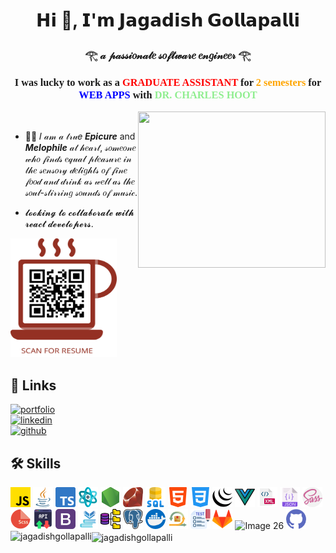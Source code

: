 <h1 align="center">𝗛𝗶 👋, 𝗜'𝗺 𝗝𝗮𝗴𝗮𝗱𝗶𝘀𝗵 𝗚𝗼𝗹𝗹𝗮𝗽𝗮𝗹𝗹𝗶</h1>
<h3 align="center">𓂀 𝒶 𝓅𝒶𝓈𝓈𝒾𝑜𝓃𝒶𝓉𝑒 𝓈𝑜𝒻𝓉𝓌𝒶𝓇𝑒 𝑒𝓃𝑔𝒾𝓃𝑒𝑒𝓇 𓂀</h3>
<h3 align="center" style="font-family: Verdana; font-style: normal;">
  I was lucky to work as a 
  <span style="color: red;">GRADUATE ASSISTANT</span> 
  for 
  <span style="color: orange;">2 semesters</span> 
  for 
  <span style="color: blue;">WEB APPS</span> 
  with 
  <span style="color: lightgreen;">DR. CHARLES HOOT</span>
</h3>

<img src="https://anyforsoft.com/static/a2da834e20a93f2114281a1174296b58/17.gif" width="300px" height="250px"  align="right" >
<br/>

- 🍟🎼 𝐼 𝒶𝓂 𝒶 𝓉𝓇𝓊𝑒 ***Epicure*** and ***Melophile*** 𝒶𝓉 𝒽𝑒𝒶𝓇𝓉, 𝓈𝑜𝓂𝑒𝑜𝓃𝑒 𝓌𝒽𝑜 𝒻𝒾𝓃𝒹𝓈 𝑒𝓆𝓊𝒶𝓁 𝓅𝓁𝑒𝒶𝓈𝓊𝓇𝑒 𝒾𝓃 𝓉𝒽𝑒 𝓈𝑒𝓃𝓈𝑜𝓇𝓎 𝒹𝑒𝓁𝒾𝑔𝒽𝓉𝓈 𝑜𝒻 𝒻𝒾𝓃𝑒 𝒻𝑜𝑜𝒹 𝒶𝓃𝒹 𝒹𝓇𝒾𝓃𝓀 𝒶𝓈 𝓌𝑒𝓁𝓁 𝒶𝓈 𝓉𝒽𝑒 𝓈𝑜𝓊𝓁-𝓈𝓉𝒾𝓇𝓇𝒾𝓃𝑔 𝓈𝑜𝓊𝓃𝒹𝓈 𝑜𝒻 𝓂𝓊𝓈𝒾𝒸.

- 𝓵𝓸𝓸𝓴𝓲𝓷𝓰 𝓽𝓸 𝓬𝓸𝓵𝓵𝓪𝓫𝓸𝓻𝓪𝓽𝓮 𝔀𝓲𝓽𝓱  𝓻𝓮𝓪𝓬𝓽 𝓭𝓮𝓿𝓮𝓵𝓸𝓹𝓮𝓻𝓼.

<img src="/images/BARCODE.png" style="width:170px; height:190px">
<p align="left">

## 🔗 Links
[![portfolio](https://img.shields.io/badge/my_portfolio-6C9A8B?style=for-the-badge&logo=ko-fi&logoColor=white)](https://app.netlify.com/teams/jagadishgollapalli/overview)<br>
[![linkedin](https://img.shields.io/badge/linkedin-0A66C2?style=for-the-badge&logo=linkedin&logoColor=white)](https://www.linkedin.com/in/jagadish-954186205/)<br>
[![github](https://img.shields.io/badge/github-1DA1F2?style=for-the-badge&logo=twitter&logoColor=white)](https://github.com/Jagadishgollapalli)
</p>

## 🛠 Skills
<div>
<img src="\images\001-js.png" alt="Image 1">
<img src="\images\002-java.png" alt="Image 2">
<img src="\images\003-typescript.png" alt="Image 3">
<img src="\images\004-structure.png" alt="Image 4">
<img src="\images\005-node-js.png" alt="Image 5">
<img src="\images\006-ruby.png" alt="Image 6">
<img src="\images\007-sql-server.png" alt="Image 7">
<img src="\images\008-html-5.png" alt="Image 8">
<img src="\images\009-css-3.png" alt="Image 9">
<img src="\images\010-social.png" alt="Image 10">
<img src="\images\011-document.png" alt="Image 11">
<img src="\images\012-xml.png" alt="Image 12">
<img src="\images\013-json.png" alt="Image 13">
<img src="\images\014-sass.png" alt="Image 14">
<img src="\images\015-file.png" alt="Image 15">
<img src="\images\016-api.png" alt="Image 16">
<img src="\images\017-bootstrap.png" alt="Image 17">
<img src="\images\018-books.png" alt="Image 18">
<img src="\images\019-database.png" alt="Image 19">
<img src="\images\020-postgre.png" alt="Image 20">
<img src="\images\022-docker.png" alt="Image 22">
<img src="\images\023-scrum.png" alt="Image 23">
<img src="\images\024-test.png" alt="Image 24">
<img src="\images\025-gitlab.png" alt="Image 25">
<img src="\images\windows.png" alt="Image 26">
<img src="\images\027-github.png" alt="Image 27">
</div>

<img align="center" src="https://github-readme-stats.vercel.app/api/top-langs?username=jagadishgollapalli&show_icons=true&theme=cobalt&locale=en&layout=compact" alt="jagadishgollapalli" />

<img align="left" src="https://github-readme-streak-stats.herokuapp.com/?user=jagadishgollapalli&theme=dark" alt="jagadishgollapalli" />


